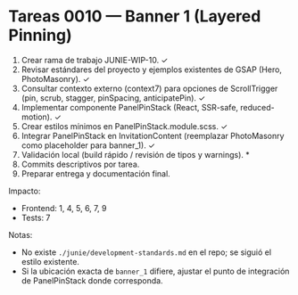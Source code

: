 # Tareas 0010 — Banner 1 (Layered Pinning)

1. Crear rama de trabajo JUNIE-WIP-10. ✓
2. Revisar estándares del proyecto y ejemplos existentes de GSAP (Hero, PhotoMasonry). ✓
3. Consultar contexto externo (context7) para opciones de ScrollTrigger (pin, scrub, stagger, pinSpacing, anticipatePin). ✓
4. Implementar componente PanelPinStack (React, SSR-safe, reduced-motion). ✓
5. Crear estilos mínimos en PanelPinStack.module.scss. ✓
6. Integrar PanelPinStack en InvitationContent (reemplazar PhotoMasonry como placeholder para banner_1). ✓
7. Validación local (build rápido / revisión de tipos y warnings). *
8. Commits descriptivos por tarea. 
9. Preparar entrega y documentación final. 

Impacto:
- Frontend: 1, 4, 5, 6, 7, 9
- Tests: 7

Notas:
- No existe `./junie/development-standards.md` en el repo; se siguió el estilo existente.
- Si la ubicación exacta de `banner_1` difiere, ajustar el punto de integración de PanelPinStack donde corresponda.

